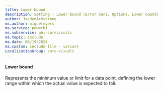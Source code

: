 ```yaml
---
title: Lower bound
description: Setting - Lower bound (Error bars, Options, Lower bound)
author: JaedenArmstrong
ms.author: miguelmyers
ms.service: powerbi
ms.subservice: pbi-corevisuals
ms.topic: include
ms.date: 06/19/2024
ms.custom: include file - variant
LocalizationGroup: core-visuals
---
```

#### Lower bound

Represents the minimum value or limit for a data point, defining the lower range within which the actual value is expected to fall.

